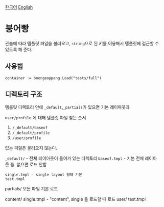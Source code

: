 [한국어](README.md)
[English](README.en.md)
# 붕어빵

관습에 따라 템플릿 파일을 불러오고, `string`으로 된 키를 이용해서 템플릿에 접근할 수있도록 해 준다.

## 사용법

``` 
container := boongeoppang.Load("tests/full")
```

## 디렉토리 구조
템를릿 디렉토리 안에 `_default`,`_partials`가 있으면 기본 레이아웃과 

`user/profile` 에 대해 템플릿 파일 찾는 순서
1. `/_default/baseof`
1. `/_default/profile`
1. `/user/profile`

없는 파일은 불러오지 않는다.

`_default/` - 전체 레이아웃이 들어가 있는 디렉토리
    `baseof.tmpl` - 기본 전체 레이아웃 틀. 없으면 로드 안함
    
    single.tmpl - single layout 형태 기본 
    test.tmpl
    
partials/
    모든 파일 기본 로드

content/
    single.tmpl -  "content", single 을 로드할 때 로드
user/
    test.tmpl
    
